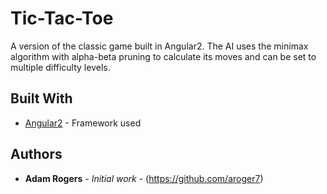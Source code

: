 # Tic-Tac-Toe

A version of the classic game built in Angular2. The AI uses the minimax algorithm with alpha-beta pruning to calculate its moves and can be set to multiple difficulty levels.

## Built With

* [Angular2](http://www.angular.io) - Framework used

## Authors

* **Adam Rogers** - *Initial work* - (https://github.com/aroger7)
